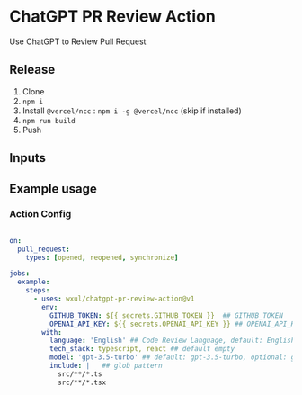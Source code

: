 # ChatGPT PR Review Action

Use ChatGPT to Review Pull Request 

## Release

1. Clone
2. `npm i`
3. Install `@vercel/ncc` : `npm i -g @vercel/ncc` (skip if installed)
4. `npm run build`
5. Push

## Inputs

## Example usage

### Action Config

``` yml

on:
  pull_request:
    types: [opened, reopened, synchronize]

jobs:
  example:
    steps:
      - uses: wxul/chatgpt-pr-review-action@v1
        env:
          GITHUB_TOKEN: ${{ secrets.GITHUB_TOKEN }}  ## GITHUB_TOKEN
          OPENAI_API_KEY: ${{ secrets.OPENAI_API_KEY }} ## OPENAI_API_KEY
        with:
          language: 'English' ## Code Review Language, default: English
          tech_stack: typescript, react ## default empty
          model: 'gpt-3.5-turbo' ## default: gpt-3.5-turbo, optional: gpt-4
          include: |   ## glob pattern
            src/**/*.ts
            src/**/*.tsx
```
